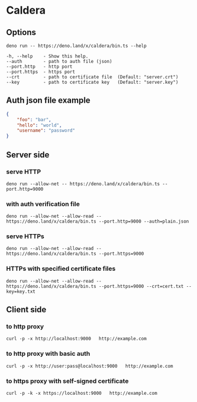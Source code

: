 # Caldera

## Options

```
deno run -- https://deno.land/x/caldera/bin.ts --help
```

    -h, --help    - Show this help.                                  
    --auth        - path to auth file (json)                         
    --port.http   - http port                                        
    --port.https  - https port                                       
    --crt         - path to certificate file  (Default: "server.crt")
    --key         - path to certificate key   (Default: "server.key")





## Auth json file example

```json
{
    "foo": "bar",
    "hello": "world",
    "username": "password"
}
```





## Server side

### serve HTTP

```
deno run --allow-net -- https://deno.land/x/caldera/bin.ts --port.http=9000
```

### with auth verification file

```
deno run --allow-net --allow-read -- https://deno.land/x/caldera/bin.ts --port.http=9000 --auth=plain.json
```

### serve HTTPs

```
deno run --allow-net --allow-read -- https://deno.land/x/caldera/bin.ts --port.https=9000
```

### HTTPs with specified certificate files

```
deno run --allow-net --allow-read -- https://deno.land/x/caldera/bin.ts --port.https=9000 --crt=cert.txt --key=key.txt
```



## Client side

### to http proxy

```
curl -p -x http://localhost:9000   http://example.com
```

### to http proxy with basic auth

```
curl -p -x http://user:pass@localhost:9000   http://example.com
```

### to https proxy with self-signed certificate

```
curl -p -k -x https://localhost:9000   http://example.com
```

